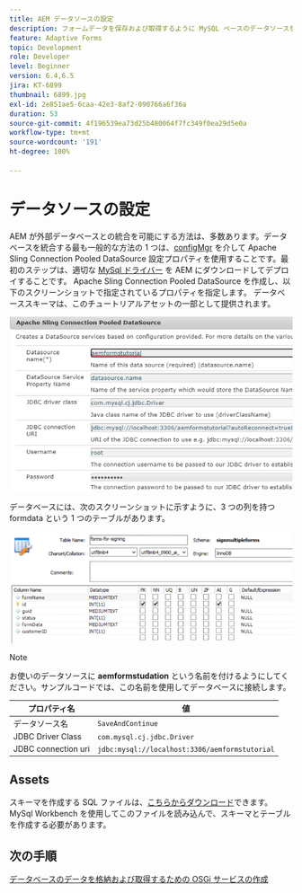 ```yaml
---
title: AEM データソースの設定
description: フォームデータを保存および取得するように MySQL ベースのデータソースを設定します
feature: Adaptive Forms
topic: Development
role: Developer
level: Beginner
version: 6.4,6.5
jira: KT-6899
thumbnail: 6899.jpg
exl-id: 2e851ae5-6caa-42e3-8af2-090766a6f36a
duration: 53
source-git-commit: 4f196539ea73d25b480064f7fc349f0ea29d5e0a
workflow-type: tm+mt
source-wordcount: '191'
ht-degree: 100%

---
```


# データソースの設定

AEM が外部データベースとの統合を可能にする方法は、多数あります。データベースを統合する最も一般的な方法の 1 つは、[configMgr](http://localhost:4502/system/console/configMgr) を介して Apache Sling Connection Pooled DataSource 設定プロパティを使用することです。最初のステップは、適切な [MySql ドライバー](https://mvnrepository.com/artifact/mysql/mysql-connector-java) を AEM にダウンロードしてデプロイすることです。
Apache Sling Connection Pooled DataSource を作成し、以下のスクリーンショットで指定されているプロパティを指定します。 データベーススキーマは、このチュートリアルアセットの一部として提供されます。

![data-source](assets/data-source.PNG)

データベースには、次のスクリーンショットに示すように、3 つの列を持つ formdata という 1 つのテーブルがあります。

![data-base](assets/data-base.PNG)


>[!NOTE]
>お使いのデータソースに **aemformstudation** という名前を付けるようにしてください。サンプルコードでは、この名前を使用してデータベースに接続します。

| プロパティ名 | 値 |
| ------------------------|--------------------------------------- |
| データソース名 | `SaveAndContinue` |
| JDBC Driver Class | `com.mysql.cj.jdbc.Driver` |
| JDBC connection uri | `jdbc:mysql://localhost:3306/aemformstutorial` |

## Assets

スキーマを作成する SQL ファイルは、[こちらからダウンロード](assets/sign-multiple-forms.sql)できます。MySql Workbench を使用してこのファイルを読み込んで、スキーマとテーブルを作成する必要があります。

## 次の手順

[データベースのデータを格納および取得するための OSGi サービスの作成](./create-osgi-service.md)

